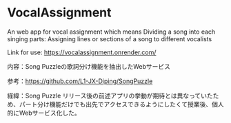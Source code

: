 # VocalAssignment
An web app for vocal assignment which means Dividing a song into each singing parts: Assigning lines or sections of a song to different vocalists

Link for use: https://vocalassignment.onrender.com/

内容：Song Puzzleの歌詞分け機能を抽出したWebサービス

参考：https://github.com/L1-JX-Diping/SongPuzzle

経緯：Song Puzzle リリース後の前述アプリの挙動が期待とは異なっていたため、パート分け機能だけでも出先でアクセスできるようにしたくて授業後、個人的にWebサービス化した。

